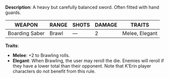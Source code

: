 

**Description**: A heavy but carefully balanced sword. Often fitted with hand guards.

| WEAPON        | RANGE | SHOTS | DAMAGE | TRAITS        |
|---------------|-------|-------|--------|---------------|
| Boarding Saber| Brawl | —     | 2      | Melee, Elegant|

**Traits**:
- **Melee**: +2 to Brawling rolls.
- **Elegant**: When Brawling, the user may reroll the die. Enemies will reroll if they have a lower total than their opponent. Note that K’Erin player characters do not benefit from this rule.
